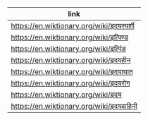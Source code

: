 |link|
|----|
|https://en.wiktionary.org/wiki/हृदयस्पर्शी|
|https://en.wiktionary.org/wiki/हृत्पिण्ड|
|https://en.wiktionary.org/wiki/हृत्पिंड|
|https://en.wiktionary.org/wiki/हृदयहीन|
|https://en.wiktionary.org/wiki/हृदयाघात|
|https://en.wiktionary.org/wiki/हृदयरोग|
|https://en.wiktionary.org/wiki/हृदय|
|https://en.wiktionary.org/wiki/हृदयवाहिनी|
